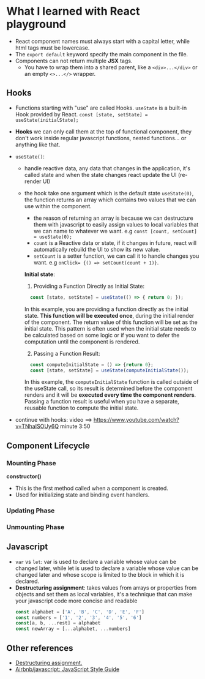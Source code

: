 # What I learned with React playground

- React component names must always start with a capital letter, while html tags must be lowercase.
- The `export default` keyword specify the main component in the file.
- Components can not return multiple **JSX** tags.
  - You have to wrap them into a shared parent, like a `<div>...</div>` or an empty `<>...</>` wrapper.

## Hooks
- Functions starting with "use" are called Hooks. `useState` is a built-in Hook provided by React. `const [state, setState] = useState(initialState);`
- **Hooks** we can only call them at the top of functional component, they don't work inside regular javascript functions, nested functions... or anything like that.
- `useState()`:
  - handle reactive data, any data that changes in the application, it's called state and when the state changes react update the UI (re-render UI)
  - the hook take one argument which is the default state `useState(0)`, the function returns an array which contains two values that we can use within the component. 
    - the reason of returning an array is because we can destructure them with javascript to easily assign values to local variables that we can name to whatever we want. e.g `const [count, setCount] = useState(0);`
    - `count` is a Reactive data or state, if it changes in future, react will automatically rebuild the UI to show its new value.
    - `setCount` is a setter function, we can call it to handle changes you want. e.g `onClick= {() => setCount(count + 1)}`.
    
    **Initial state**:
    1. Providing a Function Directly as Initial State:
    ```javascript
      const [state, setState] = useState(() => { return 0; });
    ```
       In this example, you are providing a function directly as the initial state. **This function will be executed once**, during the initial render of the component. The return value of this function will be set as the initial state. This pattern is often used when the initial state needs to be calculated based on some logic or if you want to defer the computation until the component is rendered.

    2. Passing a Function Result:
    ```javascript
      const computeInitialState = () => {return 0};
      const [state, setState] = useState(computeInitialState());
    ```
       In this example, the `computeInitialState` function is called outside of the useState call, so its result is determined before the component renders and it will be **executed every time the component renders**. Passing a function result is useful when you have a separate, reusable function to compute the initial state.


- continue with hooks: video ==> https://www.youtube.com/watch?v=TNhaISOUy6Q
minute 3:50


## Component Lifecycle

### Mounting Phase
**constructor()**
- This is the first method called when a component is created.
- Used for initializing state and binding event handlers.


### Updating Phase


### Unmounting Phase



## Javascript
- `var` vs `let`: var is used to declare a variable whose value can be changed later, while let is used to declare a variable whose value can be changed later and whose scope is limited to the block in which it is declared.
- **Destructuring assignment**: takes values from arrays or properties from objects and set them as local variables, it's a technique that can make your javascript code more concise and readable
  ```javascript
  const alphabet = ['A', 'B', 'C', 'D', 'E', 'F']
  const numbers = ['1', '2', '3', '4', '5', '6']
  const[a, b, ...rest] = alphabet
  const newArray = [...alphabet, ...numbers]
  ```

## Other references
- [Destructuring assignment.](https://javascript.info/destructuring-assignment)
- [Airbnb/javascript: JavaScript Style Guide](https://github.com/airbnb/javascript)